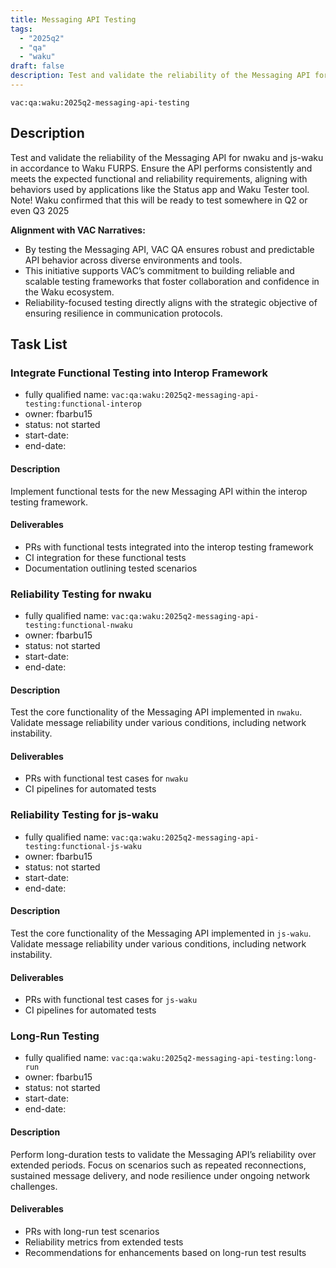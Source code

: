 ```yaml
---
title: Messaging API Testing
tags:
  - "2025q2"
  - "qa"
  - "waku"  
draft: false  
description: Test and validate the reliability of the Messaging API for nwaku and js-waku.
---
```


`vac:qa:waku:2025q2-messaging-api-testing`

## Description
Test and validate the reliability of the Messaging API 
for nwaku and js-waku in accordance to Waku FURPS. 
Ensure the API performs consistently and meets the expected functional and reliability requirements, 
aligning with behaviors used by applications like the Status app and Waku Tester tool.
Note! Waku confirmed that this will be ready to test somewhere in Q2 or even Q3 2025

**Alignment with VAC Narratives:**
- By testing the Messaging API, 
  VAC QA ensures robust and predictable API behavior across diverse environments and tools.
- This initiative supports VAC’s commitment to building reliable and scalable testing frameworks 
  that foster collaboration and confidence in the Waku ecosystem.
- Reliability-focused testing directly aligns with the strategic objective of ensuring resilience in communication protocols.

## Task List

### Integrate Functional Testing into Interop Framework

* fully qualified name: `vac:qa:waku:2025q2-messaging-api-testing:functional-interop`
* owner: fbarbu15
* status: not started
* start-date: 
* end-date: 

#### Description
Implement functional tests for the new Messaging API within the interop testing framework.

#### Deliverables
* PRs with functional tests integrated into the interop testing framework
* CI integration for these functional tests
* Documentation outlining tested scenarios

### Reliability Testing for nwaku

* fully qualified name: `vac:qa:waku:2025q2-messaging-api-testing:functional-nwaku`
* owner: fbarbu15
* status: not started
* start-date: 
* end-date: 

#### Description
Test the core functionality of the Messaging API implemented in `nwaku`. 
Validate message reliability under various conditions, including network instability.

#### Deliverables
* PRs with functional test cases for `nwaku`
* CI pipelines for automated tests

### Reliability Testing for js-waku

* fully qualified name: `vac:qa:waku:2025q2-messaging-api-testing:functional-js-waku`
* owner: fbarbu15
* status: not started
* start-date: 
* end-date: 

#### Description
Test the core functionality of the Messaging API implemented in `js-waku`. 
Validate message reliability under various conditions, including network instability.

#### Deliverables
* PRs with functional test cases for `js-waku`
* CI pipelines for automated tests

### Long-Run Testing

* fully qualified name: `vac:qa:waku:2025q2-messaging-api-testing:long-run`
* owner: fbarbu15
* status: not started
* start-date: 
* end-date: 

#### Description
Perform long-duration tests to validate the Messaging API’s reliability over extended periods. 
Focus on scenarios such as repeated reconnections, sustained message delivery, 
and node resilience under ongoing network challenges.

#### Deliverables
* PRs with long-run test scenarios
* Reliability metrics from extended tests
* Recommendations for enhancements based on long-run test results
